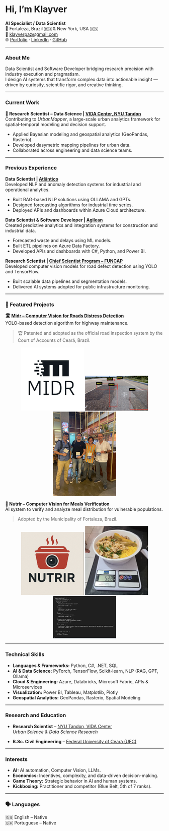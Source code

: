 # Hi, I’m **Klayver**

**AI Specialist / Data Scientist**  
📍 Fortaleza, Brazil 🇧🇷 & New York, USA 🇺🇸  
📧 [klayverpaz@gmail.com](mailto:klayverpaz@gmail.com)  
🌐 [Portfolio](https://klayverpaz.github.io/) · [LinkedIn](https://www.linkedin.com/in/klayverpaz/) · [GitHub](https://github.com/klayverpaz)

---

### About Me  
Data Scientist and Software Developer bridging research precision with industry execution and pragmatism.  
I design AI systems that transform complex data into actionable insight — driven by curiosity, scientific rigor, and creative thinking.

---

### Current Work  
**🔹 Research Scientist – Data Science | [VIDA Center, NYU Tandon](https://vida.engineering.nyu.edu/)**  
Contributing to *UrbanMapper*, a large-scale urban analytics framework for spatial-temporal modeling and decision support.

- Applied Bayesian modeling and geospatial analytics (GeoPandas, Rasterio).  
- Developed dasymetric mapping pipelines for urban data.  
- Collaborated across engineering and data science teams.

---

### Previous Experience  

**Data Scientist | [Atlântico](https://www.atlantico.com.br/)**  
Developed NLP and anomaly detection systems for industrial and operational analytics.  
- Built RAG-based NLP solutions using OLLAMA and GPTs.  
- Designed forecasting algorithms for industrial time series.  
- Deployed APIs and dashboards within Azure Cloud architecture.  

**Data Scientist & Software Developer | [Agilean](https://www.agilean.com.br/)**  
Created predictive analytics and integration systems for construction and industrial data.  
- Forecasted waste and delays using ML models.  
- Built ETL pipelines on Azure Data Factory.  
- Developed APIs and dashboards with C#, Python, and Power BI.  

**Research Scientist | [Chief Scientist Program – FUNCAP](https://www.funcap.ce.gov.br/cientista-chefe-de-infraestrutura)**  
Developed computer vision models for road defect detection using YOLO and TensorFlow.  
- Built scalable data pipelines and segmentation models.  
- Delivered AI systems adopted for public infrastructure monitoring.

---

### 🚀 Featured Projects  

**🛣 [Midr – Computer Vision for Roads Distress Detection](https://www.instagram.com/reel/C6wSjDZo3jv/?utm_source=ig_web_copy_link&igsh=MzRlODBiNWFlZA==)**  
YOLO-based detection algorithm for highway maintenance.  
> 🏆 Patented and adopted as the official road inspection system by the Court of Accounts of Ceará, Brazil.

<p align="center">
  <img src="portfolio_media/midr.png" width="200" alt="Midr Logo"/>
  <img src="portfolio_media/patch.png" width="200" alt="Distress Detection"/>
  <img src="portfolio_media/midr_team.png" width="200" alt="Team"/>
</p>

**🍱 Nutrir – Computer Vision for Meals Verification**  
AI system to verify and analyze meal distribution for vulnerable populations.  
> Adopted by the Municipality of Fortaleza, Brazil.

<p align="center">
  <img src="portfolio_media/nutrir.png" width="200" alt="Nutrir Logo"/>
  <img src="portfolio_media/Quentinha.png" width="200" alt="Meal Sample"/>
  <img src="portfolio_media/nutrir_sample.jpeg" width="200" alt="Output Sample"/>
</p>

---

### Technical Skills  

- **Languages & Frameworks:** Python, C#, .NET, SQL  
- **AI & Data Science:** PyTorch, TensorFlow, Scikit-learn, NLP (RAG, GPT, Ollama)  
- **Cloud & Engineering:** Azure, Databricks, Microsoft Fabric, APIs & Microservices  
- **Visualization:** Power BI, Tableau, Matplotlib, Plotly  
- **Geospatial Analytics:** GeoPandas, Rasterio, Spatial Modeling  

---

### Research and Education  

- **Research Scientist** – [NYU Tandon, VIDA Center](https://engineering.nyu.edu/)  
  *Urban Science & Data Science Research*  

- **B.Sc. Civil Engineering** – [Federal University of Ceará (UFC)](https://www.ufc.br/)  

---

### Interests  

- **AI:** AI automation, Computer Vision, LLMs.  
- **Economics:** Incentives, complexity, and data-driven decision-making.  
- **Game Theory:** Strategic behavior in AI and human systems.  
- **Kickboxing:** Practitioner and competitor (Blue Belt, 5th of 7 ranks).  

---

### 🗣 Languages  

🇬🇧 English – Native  
🇧🇷 Portuguese – Native
